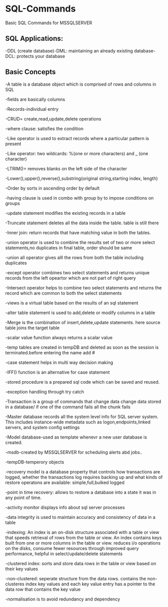 # SQL-Commands
Basic SQL Commands for MSSQLSERVER

## SQL Applications:
-DDL (create database)-DML: maintaining an already existing database-DCL: protects your database

## Basic Concepts
-A table is a database object which is comprised of rows and columns in SQL

-fields are basically columns

-Records-individual entry

-CRUD= create,read,update,delete operations

-where clause:  satisfies the condition

-Like operator is used to extract records where a particular pattern is present

-Like operator: two wildcards: %(one or more characters) and _ (one character)

-LTRIM()= removes blanks on the left side of the character

-Lower(),upper(),reverse(),substring(original string,starting index, length)

-Order by sorts in ascending order by default

-having clause is used in combo with group by to impose conditions on groups

-update statement modifies the existing records in a table

-Truncate statement deletes all the data inside the table. table is still there

-Inner join: return records that have matching value in both the tables.

-union operator is used to combine the results set of two or more select statements,no duplicates in final table, order should be same

-union all operator gives alll the rows from both the table including duplicates

-except operator combines two select statements and returns unique records from the left opeartor which are not part of right query

-Intersect operator helps to combine two select statements and returns the record which are common to both the select statements

-views is a virtual table based on the results of an sql statement

-alter table statement is used to add,delete or modify columns in a table

-Merge is the combination of insert,delete,update statements. here source table joins the target table

-scalar value function always returns a scalar value

-temp tables are created in tempDB and deleted as soon as the session is terminated.before entering the name add #

-case statement helps in multi way decision making

-IFF() function is an alternative for case statement

-stored procedure is a prepared sql code which can be saved and reused.

-exception handling through try catch

-Transaction is a group of commands that change data change data stored in a database/ if one of the command fails all the chunk fails

-Master database records all the system level info for SQL server system. This includes instance-wide metadata such as logon,endpoints,linked servers, and system config settings

-Model database-used as template whenevr a new user database is created. 

-msdb-created by MSSQLSERVER for scheduling alerts abd jobs..

-tempDB-temperory objects

-recovery model is a database property that controls how transactions are logged, whether the transactions log requires backing up and what kinds of restore operatons are available: simple,full,bulked logged

-point in time recovery: allows to restore a database into a state it was in any point of time. 

-activity monitor displays info about sql server processes 

-data integrity is used to maintain accuracy and consistency of data in a table 

-indexing: An index is an on-disk structure associated with a table or view that speeds retrieval of rows from the table or view. An index contains keys built from one or more columns in the table or view. reduces i/o operations on the disks, consume fewer resources through improved query performance, helpful in select/update/delete statements

-clustered index: sorts and store data rows in the table or view based on their key values

-non-clustered: seperate structure from the data rows. contains the non-clusteres index key values and each key value entry has a pointer to the data row that contains the key value

-normalisation is to avoid redundancy and dependency
